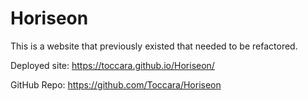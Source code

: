 # Horiseon

This is a website that previously existed that needed to be refactored.

Deployed site: https://toccara.github.io/Horiseon/

GitHub Repo: https://github.com/Toccara/Horiseon
